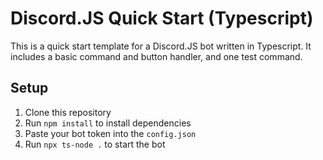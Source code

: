 # Discord.JS Quick Start (Typescript)

This is a quick start template for a Discord.JS bot written in Typescript. It includes a basic command and button handler, and one test command.

## Setup

1. Clone this repository
2. Run `npm install` to install dependencies
3. Paste your bot token into the `config.json`
4. Run `npx ts-node .` to start the bot